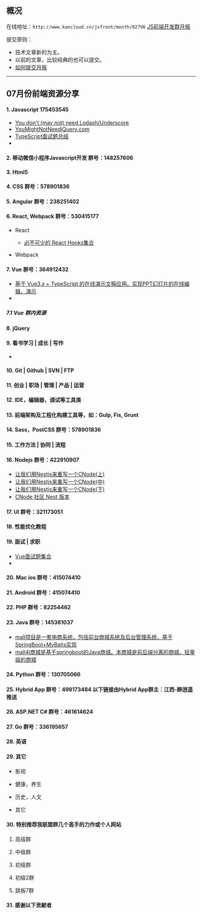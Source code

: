 ## 概况

在线地址：`http://www.kancloud.cn/jsfront/month/82796` [JS前端开发群月报](http://www.kancloud.cn/jsfront/month/82796)


提交原则：

- 技术文章新的为主。
- 以前的文章，比较经典的也可以提交。
- [如何提交月报](http://www.kancloud.cn/jsfront/month/227309)

---


## 07月份前端资源分享
#### 1. Javascript 175453545
- [You don't (may not) need Lodash/Underscore](https://github.com/you-dont-need/You-Dont-Need-Lodash-Underscore)
- [YouMightNotNeedjQuery.com](http://youmightnotneedjquery.com/)
- [TypeScript面试题总结](https://segmentfault.com/a/1190000040403067)
- []()


#### 2. 移动微信小程序Javascript开发 群号：148257606

#### 3. Html5

#### 4. CSS  群号：578901836

#### 5. Angular 群号：238251402

#### 6. React, Webpack 群号：530415177
- React
    
    - [必不可少的 React Hooks集合](https://github.com/streamich/react-use)

- Webpack


#### 7. Vue 群号：364912432
- [基于 Vue3.x + TypeScript 的在线演示文稿应用。实现PPT幻灯片的在线编辑、演示](https://github.com/pipipi-pikachu/PPTist)
- []()


##### 7.1 Vue 群内资源


#### 8. jQuery

#### 9. 看书学习 | 成长 | 写作
- []()

#### 10. Git | Github | SVN | FTP
    
#### 11. 创业 | 职场 | 管理 | 产品 | 运营

#### 12. IDE，编辑器，调试等工具类

#### 13. 前端架构及工程化构建工具等，如：Gulp, Fis, Grunt

#### 14. Sass，PostCSS  群号：578901836

#### 15. 工作方法 | 协同 | 流程

#### 16. Nodejs 群号：422910907
- [让我们用Nestjs来重写一个CNode(上)](https://github.com/jiayisheji/blog/issues/18)
- [让我们用Nestjs来重写一个CNode(中)](https://github.com/jiayisheji/blog/issues/19)
- [让我们用Nestjs来重写一个CNode(下)](https://github.com/jiayisheji/blog/issues/23)
- [CNode 社区 Nest 版本](https://github.com/jiayisheji/nest-cnode)

#### 17. UI 群号：321173051

#### 18. 性能优化教程

#### 19. 面试 | 求职
- [Vue面试题集合](https://vue3js.cn/interview/vue/vue.html)
- []()

#### 20. Mac ios 群号：415074410

#### 21. Android 群号：415074410

#### 22. PHP 群号：82254462

#### 23. Java 群号：145381037
- [mall项目是一套电商系统，包括前台商城系统及后台管理系统，基于SpringBoot+MyBatis实现](https://github.com/macrozheng/mall)
- [mall4j商城是基于springboot的Java商城。本商城是前后端分离的商城，轻量级的商城](https://gitee.com/gz-yami/mall4j)

#### 24. Python 群号：130705066

#### 25. Hybrid App 群号：498173484 以下链接由Hybrid App群主：江西-醉逍遥推送

#### 26. ASP.NET C# 群号：461614624

#### 27. Go 群号：336195657

#### 28. 英语

#### 29. 其它

- 影视


- 健康，养生


- 历史，人文


- 其它


#### 30. 特别推荐我联盟群几个高手的力作或个人网站

1. 高级群

2. 中级群


3. 初级群

4. 初级2群


5. 跳板7群


#### 31. 感谢以下贡献者

